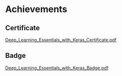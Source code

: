 

# Achievements
## Certificate
[Deep_Learning_Essentials_with_Keras_Certificate.pdf](https://prod-files-secure.s3.us-west-2.amazonaws.com/03e82b26-cccb-4906-bb56-adabcbdc0655/f5cf1405-8a02-49a4-beb6-3d50b033ba6e/Deep_Learning_Essentials_with_Keras_Certificate.pdf?X-Amz-Algorithm=AWS4-HMAC-SHA256&X-Amz-Content-Sha256=UNSIGNED-PAYLOAD&X-Amz-Credential=ASIAZI2LB466SDRUNYKX%2F20250202%2Fus-west-2%2Fs3%2Faws4_request&X-Amz-Date=20250202T031718Z&X-Amz-Expires=3600&X-Amz-Security-Token=IQoJb3JpZ2luX2VjENv%2F%2F%2F%2F%2F%2F%2F%2F%2F%2FwEaCXVzLXdlc3QtMiJHMEUCIQCw5NOvR3pPAS51LDEsqbwWz5zSqwCAjNVRzuNJInzElwIgEu%2FNadcAKvJSeZVIEmex%2BO6q6AqqAsI4frEtKv9M124qiAQI5P%2F%2F%2F%2F%2F%2F%2F%2F%2F%2FARAAGgw2Mzc0MjMxODM4MDUiDOMxDSq7wxWp1RaRzCrcA%2B0I1t1lCEiXaPQnZEejSHV%2BFBFoPF%2BX3V4YQNBppaU%2FCf7n0KhSg9goZjG0i9XJ89oyfPI5IA1r32JwqgUbg%2BgKdRINj7ElQMivY4RuFQ6gbwKDVZftCM9xJ6BW3fMkiVQ2B2Gtu0nGtgU43WgGkiR8rUYv%2BJSimpErCVmYFun3wBazc5UF7PzNO5MAhnJHRPuWOImS0MstdVCs1UEEyEuAib8sGDV2vupCTVkQexPp%2FlFYHGuQpbLQkF98GAt79ryPdp4BEbE7KOCwREO%2BrjpjAWKqGmgBh0dByoxw9g9edWhKZLfpkj7y0RlvfzAj9U%2BQClMwMpmjzLQl1w5n22vOJVqgopwBHckMs8Y7deMhOdl8HiojVcaX%2BcQes2uH44jW2GCxX3cWjuvF2%2FzWbKns9IgW1AwAWdUHw5EWvuBtucbQPXM%2B2zxeg0YykAsTBChSfdMHwhiPb5wz6cKgWN2mJkNAkI4E4oRYJxiDXyGQ1xTLh7jMa7W4g%2B1K95WHxF0gG31FTTUVS6DEHgYt9Xl3xikzUxEsFBb9YEDK7gwCKVPOgicLsF7CUpkz1YMBucJxake5Due0pZzW%2BJEW8I08jG9DJA%2FL%2BVb0UqbA0bX0VBGKyjGpblGTie21MKS7%2B7wGOqUBOKsur2rMF70D95MStI%2BEs%2FfPCcAUJDNSkAsdPgcd6F0V0Q%2BwGu6v0SzysLeAi90iDGjeMzjlrnGY2HUOgRafReNGnfnwlAmT3UXs42ECbKQ%2BvO1oe1d0hUw%2B9cm%2BnaM%2B1albaRPsMFVtMqDNQ9JzAoukoWXxvJOWKZvU5wHJhCIY4nxReh03mn1S1aHFVaNRLGtxosQMUkS6V9WQ5ikr2IIlAm7L&X-Amz-Signature=be9badf257ea0fe79b13a9c1d9bda218a3719593668883976e0267ed4e48fc6c&X-Amz-SignedHeaders=host&x-id=GetObject)
## Badge
[Deep_Learning_Essentials_with_Keras_Badge.pdf](https://prod-files-secure.s3.us-west-2.amazonaws.com/03e82b26-cccb-4906-bb56-adabcbdc0655/5c209097-6d96-477f-a031-edc11aa6225f/Deep_Learning_Essentials_with_Keras_Badge.pdf?X-Amz-Algorithm=AWS4-HMAC-SHA256&X-Amz-Content-Sha256=UNSIGNED-PAYLOAD&X-Amz-Credential=ASIAZI2LB466SDRUNYKX%2F20250202%2Fus-west-2%2Fs3%2Faws4_request&X-Amz-Date=20250202T031718Z&X-Amz-Expires=3600&X-Amz-Security-Token=IQoJb3JpZ2luX2VjENv%2F%2F%2F%2F%2F%2F%2F%2F%2F%2FwEaCXVzLXdlc3QtMiJHMEUCIQCw5NOvR3pPAS51LDEsqbwWz5zSqwCAjNVRzuNJInzElwIgEu%2FNadcAKvJSeZVIEmex%2BO6q6AqqAsI4frEtKv9M124qiAQI5P%2F%2F%2F%2F%2F%2F%2F%2F%2F%2FARAAGgw2Mzc0MjMxODM4MDUiDOMxDSq7wxWp1RaRzCrcA%2B0I1t1lCEiXaPQnZEejSHV%2BFBFoPF%2BX3V4YQNBppaU%2FCf7n0KhSg9goZjG0i9XJ89oyfPI5IA1r32JwqgUbg%2BgKdRINj7ElQMivY4RuFQ6gbwKDVZftCM9xJ6BW3fMkiVQ2B2Gtu0nGtgU43WgGkiR8rUYv%2BJSimpErCVmYFun3wBazc5UF7PzNO5MAhnJHRPuWOImS0MstdVCs1UEEyEuAib8sGDV2vupCTVkQexPp%2FlFYHGuQpbLQkF98GAt79ryPdp4BEbE7KOCwREO%2BrjpjAWKqGmgBh0dByoxw9g9edWhKZLfpkj7y0RlvfzAj9U%2BQClMwMpmjzLQl1w5n22vOJVqgopwBHckMs8Y7deMhOdl8HiojVcaX%2BcQes2uH44jW2GCxX3cWjuvF2%2FzWbKns9IgW1AwAWdUHw5EWvuBtucbQPXM%2B2zxeg0YykAsTBChSfdMHwhiPb5wz6cKgWN2mJkNAkI4E4oRYJxiDXyGQ1xTLh7jMa7W4g%2B1K95WHxF0gG31FTTUVS6DEHgYt9Xl3xikzUxEsFBb9YEDK7gwCKVPOgicLsF7CUpkz1YMBucJxake5Due0pZzW%2BJEW8I08jG9DJA%2FL%2BVb0UqbA0bX0VBGKyjGpblGTie21MKS7%2B7wGOqUBOKsur2rMF70D95MStI%2BEs%2FfPCcAUJDNSkAsdPgcd6F0V0Q%2BwGu6v0SzysLeAi90iDGjeMzjlrnGY2HUOgRafReNGnfnwlAmT3UXs42ECbKQ%2BvO1oe1d0hUw%2B9cm%2BnaM%2B1albaRPsMFVtMqDNQ9JzAoukoWXxvJOWKZvU5wHJhCIY4nxReh03mn1S1aHFVaNRLGtxosQMUkS6V9WQ5ikr2IIlAm7L&X-Amz-Signature=fe109ada025f351e00ee603d2e71b9f45caeaeeb12638ef7977e35b8c13bc94a&X-Amz-SignedHeaders=host&x-id=GetObject)
